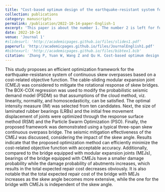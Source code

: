 ```yaml
---
title: "Cost-based optimum design of the earthquake-resistant system for continuous skew overpasses"
collection: publications
category: manuscripts
permalink: /publication/2022-10-14-paper-English-1
excerpt: 'This paper is about the number 1. The number 2 is left for future work.'
date: 2022-10-14
venue: 'Journal 1'
#slidesurl: 'http://academicpages.github.io/files/slides1.pdf'
paperurl: 'http://academicpages.github.io/files/JournalEnglish1.pdf'
#bibtexurl: 'http://academicpages.github.io/files/bibtex1.bib'
citation: 'Zhang P, Yuan W, Wang Z and Qu H. Cost-based optimum design of the earthquake-resistant system for continuous skew overpasses. Structures 2022; 45: 2051–66.'
---
```

This study proposes an efficient optimization framework for the earthquake-resistance system of continuous skew overpasses based on a cost-related objective function. The cable-sliding modular expansion joint (CMEJ) was considered to mitigate the rotational response of skew bridges. The BOX-COX regression was used to modify the probabilistic seismic demand model (PSDM) so that assumptions of the cloud method, viz. linearity, normality, and homoscedasticity, can be satisfied. The optimal intensity measure (IM) was selected from ten candidates. Next, the size of laminated rubber bearings (LRBs) and the initial free movement displacement of joints were optimized through the response surface method (RSM) and the Particle Swarm Optimization (PSO). Finally, the proposed framework was demonstrated using a typical three-span skew continuous overpass bridge. The seismic mitigation effectiveness of the CMEJ was discussed, considering the impact of the skew angle. Results indicate that the proposed optimization method can efficiently minimize the cost-related objective function with acceptable accuracy. Additionally, compared to the bridge equipped with modular expansion joints (MEJs), bearings of the bridge equipped with CMEJs have a smaller damage probability while the damage probability of abutments increases, which results in the total expected repair cost decreases obviously. It is also notable that the total expected repair cost of the bridge with MEJs increases as the skew angle becomes more extensive, while the one for the bridge with CMEJs is independent of the skew angle.